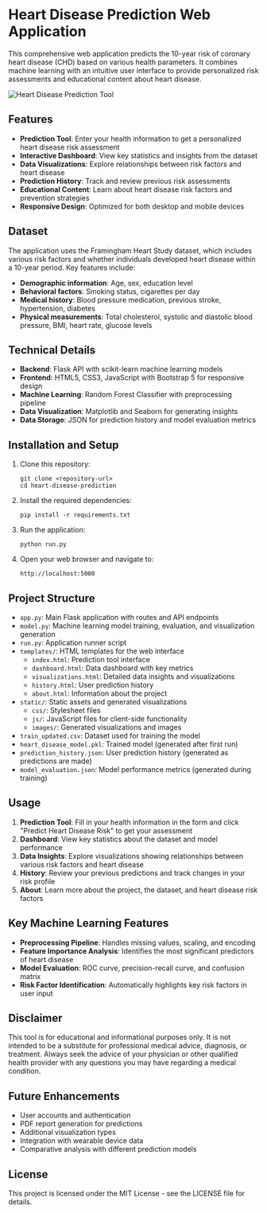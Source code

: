 # Heart Disease Prediction Web Application

This comprehensive web application predicts the 10-year risk of coronary heart disease (CHD) based on various health parameters. It combines machine learning with an intuitive user interface to provide personalized risk assessments and educational content about heart disease.

![Heart Disease Prediction Tool](static/images/app_screenshot.png)

## Features

- **Prediction Tool**: Enter your health information to get a personalized heart disease risk assessment
- **Interactive Dashboard**: View key statistics and insights from the dataset
- **Data Visualizations**: Explore relationships between risk factors and heart disease
- **Prediction History**: Track and review previous risk assessments
- **Educational Content**: Learn about heart disease risk factors and prevention strategies
- **Responsive Design**: Optimized for both desktop and mobile devices

## Dataset

The application uses the Framingham Heart Study dataset, which includes various risk factors and whether individuals developed heart disease within a 10-year period. Key features include:

- **Demographic information**: Age, sex, education level
- **Behavioral factors**: Smoking status, cigarettes per day
- **Medical history**: Blood pressure medication, previous stroke, hypertension, diabetes
- **Physical measurements**: Total cholesterol, systolic and diastolic blood pressure, BMI, heart rate, glucose levels

## Technical Details

- **Backend**: Flask API with scikit-learn machine learning models
- **Frontend**: HTML5, CSS3, JavaScript with Bootstrap 5 for responsive design
- **Machine Learning**: Random Forest Classifier with preprocessing pipeline
- **Data Visualization**: Matplotlib and Seaborn for generating insights
- **Data Storage**: JSON for prediction history and model evaluation metrics

## Installation and Setup

1. Clone this repository:
   ```
   git clone <repository-url>
   cd heart-disease-prediction
   ```

2. Install the required dependencies:
   ```
   pip install -r requirements.txt
   ```

3. Run the application:
   ```
   python run.py
   ```

4. Open your web browser and navigate to:
   ```
   http://localhost:5000
   ```

## Project Structure

- `app.py`: Main Flask application with routes and API endpoints
- `model.py`: Machine learning model training, evaluation, and visualization generation
- `run.py`: Application runner script
- `templates/`: HTML templates for the web interface
  - `index.html`: Prediction tool interface
  - `dashboard.html`: Data dashboard with key metrics
  - `visualizations.html`: Detailed data insights and visualizations
  - `history.html`: User prediction history
  - `about.html`: Information about the project
- `static/`: Static assets and generated visualizations
  - `css/`: Stylesheet files
  - `js/`: JavaScript files for client-side functionality
  - `images/`: Generated visualizations and images
- `train_updated.csv`: Dataset used for training the model
- `heart_disease_model.pkl`: Trained model (generated after first run)
- `prediction_history.json`: User prediction history (generated as predictions are made)
- `model_evaluation.json`: Model performance metrics (generated during training)

## Usage

1. **Prediction Tool**: Fill in your health information in the form and click "Predict Heart Disease Risk" to get your assessment
2. **Dashboard**: View key statistics about the dataset and model performance
3. **Data Insights**: Explore visualizations showing relationships between various risk factors and heart disease
4. **History**: Review your previous predictions and track changes in your risk profile
5. **About**: Learn more about the project, the dataset, and heart disease risk factors

## Key Machine Learning Features

- **Preprocessing Pipeline**: Handles missing values, scaling, and encoding
- **Feature Importance Analysis**: Identifies the most significant predictors of heart disease
- **Model Evaluation**: ROC curve, precision-recall curve, and confusion matrix
- **Risk Factor Identification**: Automatically highlights key risk factors in user input

## Disclaimer

This tool is for educational and informational purposes only. It is not intended to be a substitute for professional medical advice, diagnosis, or treatment. Always seek the advice of your physician or other qualified health provider with any questions you may have regarding a medical condition.

## Future Enhancements

- User accounts and authentication
- PDF report generation for predictions
- Additional visualization types
- Integration with wearable device data
- Comparative analysis with different prediction models

## License

This project is licensed under the MIT License - see the LICENSE file for details.